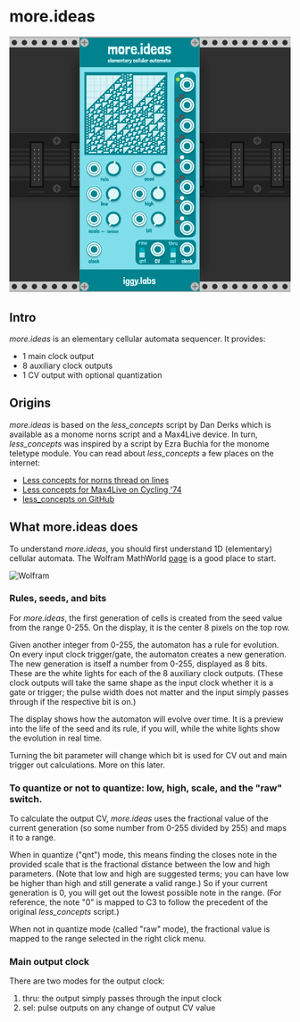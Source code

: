 # more.ideas

![screenshot](../img/more_ideas_1.png)

## Intro
*more.ideas* is an elementary cellular automata sequencer. It provides:
* 1 main clock output
* 8 auxiliary clock outputs
* 1 CV output with optional quantization

## Origins
*more.ideas* is based on the *less_concepts* script by Dan Derks which is available as a monome norns script and a Max4Live device. In turn, *less_concepts* was inspired by a script by Ezra Buchla for the monome teletype module. You can read about *less_concepts* a few places on the internet:
* [Less concepts for norns thread on lines](https://llllllll.co/t/less-concepts/21109)
* [Less concepts for Max4Live on Cycling '74](https://cycling74.com/tutorials/algorithms-less-concepts-max-for-live-device-cellular-automata)
* [less_concepts on GitHub](https://github.com/dndrks/less_concepts)

## What more.ideas does

To understand *more.ideas*, you should first understand 1D (elementary) cellular automata. The Wolfram MathWorld [page](https://mathworld.wolfram.com/images/eps-gif/ElementaryCA_850.gif) is a good place to start.

![Wolfram](https://mathworld.wolfram.com/images/eps-gif/ElementaryCARules_900.gif)

### Rules, seeds, and bits

For *more.ideas*, the first generation of cells is created from the seed value from the range 0-255. On the display, it is the center 8 pixels on the top row.

Given another integer from 0-255, the automaton has a rule for evolution. On every input clock trigger/gate, the automaton creates a new generation. The new generation is itself a number from 0-255, displayed as 8 bits. These are the white lights for each of the 8 auxiliary clock outputs. (These clock outputs will take the same shape as the input clock whether it is a gate or trigger; the pulse width does not matter and the input simply passes through if the respective bit is on.)

The display shows how the automaton will evolve over time. It is a preview into the life of the seed and its rule, if you will, while the white lights show the evolution in real time.

Turning the bit parameter will change which bit is used for CV out and main trigger out calculations. More on this later.

### To quantize or not to quantize: low, high, scale, and the "raw" switch.

To calculate the output CV, *more.ideas* uses the fractional value of the current generation (so some number from 0-255 divided by 255) and maps it to a range.

When in quantize ("qnt") mode, this means finding the closes note in the provided scale that is the fractional distance between the low and high parameters. (Note that low and high are suggested terms; you can have low be higher than high and still generate a valid range.) So if your current generation is 0, you will get out the lowest possible note in the range. (For reference, the note "0" is mapped to C3 to follow the precedent of the original *less_concepts* script.)

When not in quantize mode (called "raw" mode), the fractional value is mapped to the range selected in the right click menu. 

### Main output clock

There are two modes for the output clock:
1. thru: the output simply passes through the input clock
2. sel: pulse outputs on any change of output CV value